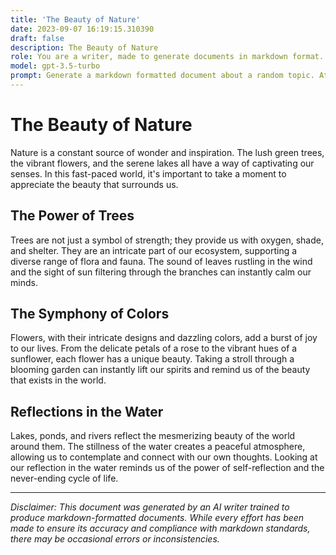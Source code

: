 ```yaml
---
title: 'The Beauty of Nature'
date: 2023-09-07 16:19:15.310390
draft: false
description: The Beauty of Nature
role: You are a writer, made to generate documents in markdown format. It is very important that all of the documents you generate are in valid markdown format.
model: gpt-3.5-turbo
prompt: Generate a markdown formatted document about a random topic. At the bottom, include a disclaimer explaining that the document was generated by you. The first line of the document should be the title. Make sure that the entire document is in proper markdown format, using a mix of various tags to make the document visually appealing.
---
```


# The Beauty of Nature

Nature is a constant source of wonder and inspiration. The lush green trees, the vibrant flowers, and the serene lakes all have a way of captivating our senses. In this fast-paced world, it's important to take a moment to appreciate the beauty that surrounds us.

## The Power of Trees

Trees are not just a symbol of strength; they provide us with oxygen, shade, and shelter. They are an intricate part of our ecosystem, supporting a diverse range of flora and fauna. The sound of leaves rustling in the wind and the sight of sun filtering through the branches can instantly calm our minds.

## The Symphony of Colors

Flowers, with their intricate designs and dazzling colors, add a burst of joy to our lives. From the delicate petals of a rose to the vibrant hues of a sunflower, each flower has a unique beauty. Taking a stroll through a blooming garden can instantly lift our spirits and remind us of the beauty that exists in the world.

## Reflections in the Water

Lakes, ponds, and rivers reflect the mesmerizing beauty of the world around them. The stillness of the water creates a peaceful atmosphere, allowing us to contemplate and connect with our own thoughts. Looking at our reflection in the water reminds us of the power of self-reflection and the never-ending cycle of life.

---

*Disclaimer: This document was generated by an AI writer trained to produce markdown-formatted documents. While every effort has been made to ensure its accuracy and compliance with markdown standards, there may be occasional errors or inconsistencies.*